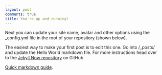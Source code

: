 ```yaml
---
layout: post
comments: true
title: You're up and running!
---
```


Next you can update your site name, avatar and other options using the _config.yml file in the root of your repository (shown below).

The easiest way to make your first post is to edit this one. Go into /_posts/ and update the Hello World markdown file. For more instructions head over to the [Jekyll Now repository](https://github.com/barryclark/jekyll-now) on GitHub.

[Quick markdown guide](https://raw.githubusercontent.com/barryclark/www.jekyllnow.com/gh-pages/_posts/2014-6-19-Markdown-Style-Guide.md).
